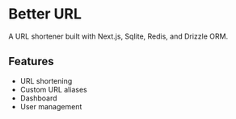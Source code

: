 # Better URL

A URL shortener built with Next.js, Sqlite, Redis, and Drizzle ORM.

## Features

- URL shortening
- Custom URL aliases
- Dashboard
- User management